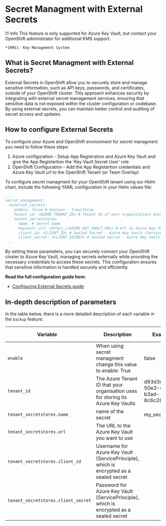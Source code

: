 # Secret Managment with External Secrets

!!! Info
    This feature is only supported for Azure Key Vault, but contact your OpenShift administrator for additional KMS support.

    *[KMS]: Key Management System


## What is Secret Managment with External Secrets?

External Secrets in OpenShift allow you to securely store and manage sensitive information, such as API keys, passwords, and certificates, outside of your OpenShift cluster. This approach enhances security by integrating with external secret management services, ensuring that sensitive data is not exposed within the cluster configuration or codebase. By using external secrets, you can maintain better control and auditing of secret access and updates.


## How to configure External Secrets

To configure your Azure and OpenShift environment for secret managment you need to follow these steps:

1. Azure configuration - Setup App Registration and Azure Key Vault and give the App Registartion the 'Key Vault Secret User' role
2. OpenShift Configuration - Add the App Registartion credentials and Azure Key Vault url to the OpenShift Tenant (or Team Overlay)

To configure secret managment for your OpenShift tenant using our Helm chart, include the following YAML configuration in your Helm values file:

``` yaml
...
secret_management:
  external_secrets:
    enable: false # boolean - treu/false
    tenant_id: <AZURE_TENANT_ID> # Tenant ID of your organizations Azure tenant
    tenant_secretstores: 
    - name: # Secret name
      keyvault_url: <https://AZURE_KEY_VAULT_URL> # Url to Azure Key Vault
      client_id: <CLIENT_ID> # Sealed Secret - Azure Key Vault (ServicePrinciple)
      client_secret: <CLIENT_SECRET> # Sealed Secret - Azure Key Vault (ServicePrinciple)
...
```

By setting these parameters, you can securely connect your OpenShift cluster to Azure Key Vault, managing secrets externally while providing the necessary credentials to access these secrets. This configuration ensures that sensitive information is handled securely and efficiently.

**Read the full configuration guide here:**

- [Configuring External Secrets guide](../../Secret%20Managment/Configure%20External%20Secrets/info-external-secrets.md)


## In-depth description of parameters

In the table below, there is a more detailed description of each variable in the `backup` feature:


| <div style="width:255px">**Variable**</div>                         | **Description**                                  | **Example**                | **Type**  | **Default Value**  |
|--------------------------------------|--------------------------------------------------|----------------------------|-----------|--------|
| `enable`                    | When using secret managment change this value to enable: True                     | false     | Boolean  | false   |
| `tenant_id`                    | The Azure Tenant ID that your organisation uses for storing its Azure Key Vaults  |d93d3d23-50e3-46db-b3ad-8c6c281b431e      | String    | "" |
| `tenant_secretstores.name`  | name of the secret | my_secret | string    | "" |
| `tenant_secretstores.url`  | The URL to the Azure Key Vault you want to use | | string    | "" |
| `tenant_secretstores.client_id`      | Username for Azure Key Vault (ServicePrinciple), which is encrypted as a sealed secret | | Kubeseal encrypted String    | "" |
| `tenant_secretstores.client_secret`  | Password for Azure Key Vault (ServicePrinciple), which is encrypted as a sealed secret | | Kubeseal encrypted String    | "" |